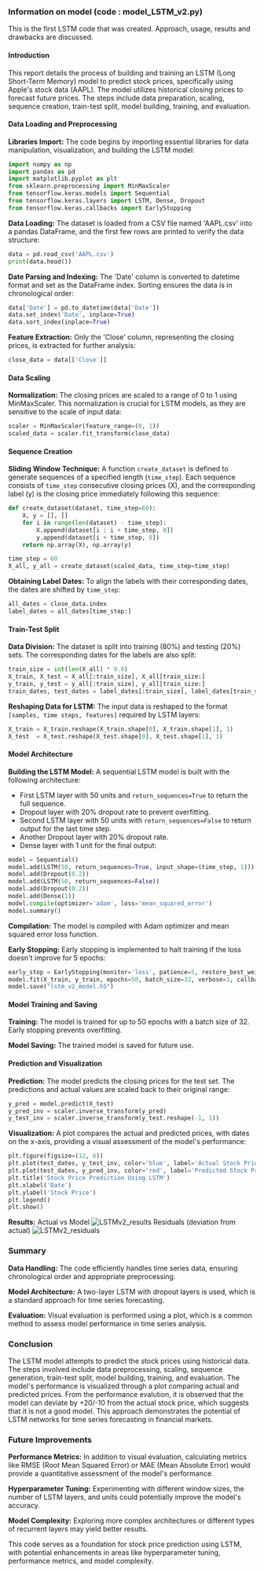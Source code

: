 ### Information on model (code : model_LSTM_v2.py)
This is the first LSTM code that was created. Approach, usage, results and drawbacks are discussed.
#### Introduction
This report details the process of building and training an LSTM (Long Short-Term Memory) model to predict stock prices, specifically using Apple's stock data (AAPL). The model utilizes historical closing prices to forecast future prices. The steps include data preparation, scaling, sequence creation, train-test split, model building, training, and evaluation.

#### Data Loading and Preprocessing

**Libraries Import:**
The code begins by importing essential libraries for data manipulation, visualization, and building the LSTM model:
```python
import numpy as np
import pandas as pd
import matplotlib.pyplot as plt
from sklearn.preprocessing import MinMaxScaler
from tensorflow.keras.models import Sequential
from tensorflow.keras.layers import LSTM, Dense, Dropout
from tensorflow.keras.callbacks import EarlyStopping
```

**Data Loading:**
The dataset is loaded from a CSV file named 'AAPL.csv' into a pandas DataFrame, and the first few rows are printed to verify the data structure:
```python
data = pd.read_csv('AAPL.csv')
print(data.head())
```

**Date Parsing and Indexing:**
The 'Date' column is converted to datetime format and set as the DataFrame index. Sorting ensures the data is in chronological order:
```python
data['Date'] = pd.to_datetime(data['Date'])
data.set_index('Date', inplace=True)
data.sort_index(inplace=True)
```

**Feature Extraction:**
Only the 'Close' column, representing the closing prices, is extracted for further analysis:
```python
close_data = data[['Close']]
```

#### Data Scaling

**Normalization:**
The closing prices are scaled to a range of 0 to 1 using MinMaxScaler. This normalization is crucial for LSTM models, as they are sensitive to the scale of input data:
```python
scaler = MinMaxScaler(feature_range=(0, 1))
scaled_data = scaler.fit_transform(close_data)
```

#### Sequence Creation

**Sliding Window Technique:**
A function `create_dataset` is defined to generate sequences of a specified length (`time_step`). Each sequence consists of `time_step` consecutive closing prices (X), and the corresponding label (y) is the closing price immediately following this sequence:
```python
def create_dataset(dataset, time_step=60):
    X, y = [], []
    for i in range(len(dataset) - time_step):
        X.append(dataset[i : i + time_step, 0])
        y.append(dataset[i + time_step, 0])
    return np.array(X), np.array(y)

time_step = 60
X_all, y_all = create_dataset(scaled_data, time_step=time_step)
```

**Obtaining Label Dates:**
To align the labels with their corresponding dates, the dates are shifted by `time_step`:
```python
all_dates = close_data.index
label_dates = all_dates[time_step:]
```

#### Train-Test Split

**Data Division:**
The dataset is split into training (80%) and testing (20%) sets. The corresponding dates for the labels are also split:
```python
train_size = int(len(X_all) * 0.8)
X_train, X_test = X_all[:train_size], X_all[train_size:]
y_train, y_test = y_all[:train_size], y_all[train_size:]
train_dates, test_dates = label_dates[:train_size], label_dates[train_size:]
```

**Reshaping Data for LSTM:**
The input data is reshaped to the format `[samples, time steps, features]` required by LSTM layers:
```python
X_train = X_train.reshape(X_train.shape[0], X_train.shape[1], 1)
X_test  = X_test.reshape(X_test.shape[0], X_test.shape[1], 1)
```

#### Model Architecture

**Building the LSTM Model:**
A sequential LSTM model is built with the following architecture:
- First LSTM layer with 50 units and `return_sequences=True` to return the full sequence.
- Dropout layer with 20% dropout rate to prevent overfitting.
- Second LSTM layer with 50 units with `return_sequences=False` to return output for the last time step.
- Another Dropout layer with 20% dropout rate.
- Dense layer with 1 unit for the final output:
```python
model = Sequential()
model.add(LSTM(50, return_sequences=True, input_shape=(time_step, 1)))
model.add(Dropout(0.2))
model.add(LSTM(50, return_sequences=False))
model.add(Dropout(0.2))
model.add(Dense(1))
model.compile(optimizer='adam', loss='mean_squared_error')
model.summary()
```

**Compilation:**
The model is compiled with Adam optimizer and mean squared error loss function.

**Early Stopping:**
Early stopping is implemented to halt training if the loss doesn't improve for 5 epochs:
```python
early_stop = EarlyStopping(monitor='loss', patience=5, restore_best_weights=True)
model.fit(X_train, y_train, epochs=50, batch_size=32, verbose=1, callbacks=[early_stop])
model.save("lstm_v2_model.h5")
```

#### Model Training and Saving

**Training:**
The model is trained for up to 50 epochs with a batch size of 32. Early stopping prevents overfitting.

**Model Saving:**
The trained model is saved for future use.

#### Prediction and Visualization

**Prediction:**
The model predicts the closing prices for the test set. The predictions and actual values are scaled back to their original range:
```python
y_pred = model.predict(X_test)
y_pred_inv = scaler.inverse_transform(y_pred)
y_test_inv = scaler.inverse_transform(y_test.reshape(-1, 1))
```

**Visualization:**
A plot compares the actual and predicted prices, with dates on the x-axis, providing a visual assessment of the model's performance:
```python
plt.figure(figsize=(12, 6))
plt.plot(test_dates, y_test_inv, color='blue', label='Actual Stock Price')
plt.plot(test_dates, y_pred_inv, color='red', label='Predicted Stock Price')
plt.title('Stock Price Prediction Using LSTM')
plt.xlabel('Date')
plt.ylabel('Stock Price')
plt.legend()
plt.show()
```
**Results:**
Actual vs Model
![LSTMv2_results](https://github.com/user-attachments/assets/c3491798-cc5c-4e6b-86c6-1c78d25a9c4b)
Residuals (deviation from actual)
![LSTMv2_residuals](https://github.com/user-attachments/assets/1a8bd8c9-fc71-4667-86d7-c2438f069b24)

### Summary

**Data Handling:**
The code efficiently handles time series data, ensuring chronological order and appropriate preprocessing.

**Model Architecture:**
A two-layer LSTM with dropout layers is used, which is a standard approach for time series forecasting.

**Evaluation:**
Visual evaluation is performed using a plot, which is a common method to assess model performance in time series analysis.

### Conclusion

The LSTM model attempts to predict the stock prices using historical data. The steps involved include data preprocessing, scaling, sequence generation, train-test split, model building, training, and evaluation. The model's performance is visualized through a plot comparing actual and predicted prices. From the performance evalution, it is observed that the model can deviate by +20/-10 from the actual stock price, which suggests that it is not a good model. This approach demonstrates the potential of LSTM networks for time series forecasting in financial markets.

### Future Improvements

**Performance Metrics:**
In addition to visual evaluation, calculating metrics like RMSE (Root Mean Squared Error) or MAE (Mean Absolute Error) would provide a quantitative assessment of the model's performance.

**Hyperparameter Tuning:**
Experimenting with different window sizes, the number of LSTM layers, and units could potentially improve the model's accuracy.

**Model Complexity:**
Exploring more complex architectures or different types of recurrent layers may yield better results.

This code serves as a foundation for stock price prediction using LSTM, with potential enhancements in areas like hyperparameter tuning, performance metrics, and model complexity.
